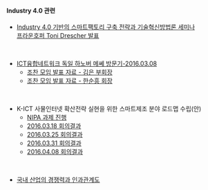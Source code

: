 #### Industry 4.0 관련

- [Industry 4.0 기반의 스마트팩토리 구축 전략과 기술혁신방법론 세미나](2016.02.26.Industry4.0-G밸리.pdf)  
  [프라운호퍼 Toni Drescher 발표](20160726_Introduction%20I4.0_drh.pdf)
  
<br>

- [ICT융합네트워크 독일 하노버 메쎄 방문기-2016.03.08](2016.03.08.ICT%20융합네트워크-하노버%20메쎄%20방문기.pdf)
  - [조찬 모임 발표 자료 - 김은 부회장](조찬-발표자료-160308-김은.pdf)
  - [조찬 모임 발표 자료 - 한순흥 회장](조찬-발표자료-160308-한순흥-(김은-수정).pdf)
  
<br>  
  
- K-ICT 사물인터넷 확산전략 실현을 위한 스마트제조 분야 로드맵 수립(안)
  - [NIPA 과제 진행](NIPA%20과제%202016-3-18%20회의%20결과물%202016-03-25%20회의%20자료.pdf)   
  - [2016.03.18 회의결과](2016.03.18.스마트제조%20분야%20WG_회의록%20Updated%20by%20김은%20및%20한순흥.pdf)  
  - [2016.03.25 회의결과](2016.03.25.스마트제조%20분야%20WG_회의록.pdf)  
  - [2016.03.31 회의결과](제조혁신%20FGI%20회의록_20160331.pdf)
  - [2016.04.08 회의결과](2016.04.08.스마트제조%20분야%20WG_회의록.pdf)  
  
<br>

- [국내 산업의 경쟁력과 인과관계도](지식서비스_인과관계도-20160104.pptx)  

  
